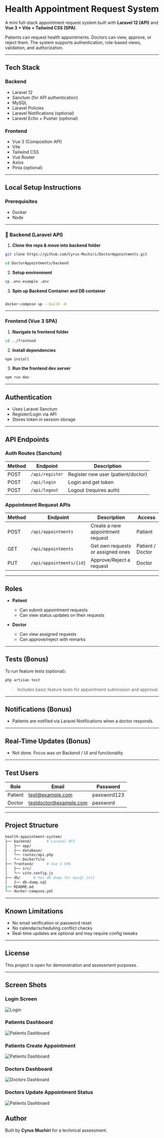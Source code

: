 # Health Appointment Request System

A mini full-stack appointment request system built with **Laravel 12 (API)** and **Vue 3 + Vite + Tailwind CSS (SPA)**.

Patients can request health appointments. Doctors can view, approve, or reject them. The system supports authentication, role-based views, validation, and authorization.

---

##  Tech Stack

### Backend
- Laravel 12
- Sanctum (for API authentication)
- MySQL
- Laravel Policies
- Laravel Notifications (optional)
- Laravel Echo + Pusher (optional)

### Frontend
- Vue 3 (Composition API)
- Vite
- Tailwind CSS
- Vue Router
- Axios
- Pinia (optional)

---

##  Local Setup Instructions

### Prerequisites
- Docker
- Node

---

### 🔧 Backend (Laravel API)

1. **Clone the repo & move into backend folder**
```bash
git clone https://github.com/Cyrus-Muchiri/DoctorAppointments.git

cd DoctorAppointments/backend
```


2. **Setup environment**
```bash
cp .env.example .env
```

3. **Spin up Backend Container and DB container**
```bash

docker-compose up --build -d
```


---

###  Frontend (Vue 3 SPA)

1. **Navigate to frontend folder**
```bash
cd ../frontend
```

2. **Install dependencies**
```bash
npm install
```

3. **Run the frontend dev server**
```bash
npm run dev
```

---

##  Authentication

- Uses Laravel Sanctum
- Register/Login via API
- Stores token in session storage

---

##  API Endpoints

### Auth Routes (Sanctum)
| Method | Endpoint | Description |
|--------|----------|-------------|
| POST   | `/api/register` | Register new user (patient/doctor) |
| POST   | `/api/login`    | Login and get token |
| POST   | `/api/logout`   | Logout (requires auth) |

### Appointment Request APIs

| Method | Endpoint | Description | Access |
|--------|----------|-------------|--------|
| POST   | `/api/appointments`       | Create a new appointment request | Patient |
| GET    | `/api/appointments`       | Get own requests or assigned ones | Patient / Doctor |
| PUT    | `/api/appointments/{id}`  | Approve/Reject a request | Doctor |

---

##  Roles

- **Patient**
  - Can submit appointment requests
  - Can view status updates on their requests

- **Doctor**
  - Can view assigned requests
  - Can approve/reject with remarks

---

##  Tests (Bonus)

To run feature tests (optional):

```bash
php artisan test
```

> Includes basic feature tests for appointment submission and approval.

---

##  Notifications (Bonus)

- Patients are notified via Laravel Notifications when a doctor responds.

---

## Real-Time Updates (Bonus)

- Not done. Focus was on Backend / UI and functionality

---

##  Test Users



| Role    | Email               | Password  |
|---------|---------------------|-----------|
| Patient | test@example.com    | password123  |
| Doctor  | testdoctor@example.com  | password  |



---

##  Project Structure

```bash
health-appointment-system/
├── backend/       # Laravel API
│   ├── app/
│   ├── database/
│   └── routes/api.php
│   └── Dockerfile
├── frontend/      # Vue 3 SPA
│   ├── src/
│   └── vite.config.js
├── db/      # has db dump for mysql init
│   ├── db-dump.sql
|── README.md
└── docker-compose.yml
```

---

## Known Limitations

- No email verification or password reset
- No calendar/scheduling conflict checks
- Real-time updates are optional and may require config tweaks

---

##  License

This project is open for demonstration and assessment purposes.

---

## Screen Shots

### Login Screen
![Login](screenshots/LoginScreen.png)


### Patients Dashboard
![Patients Dashboard](screenshots/PatientsDashboard.png)

### Patients Create Appointment
![Patients Dashboard](screenshots/PatientBookAppointment.png)

### Doctors Dashboard
![Doctors Dashboard](screenshots/DoctorsAppointments.png)

### Doctors Update Appointment Status
![Patients Dashboard](screenshots/DoctorUpdateAppointment.png)



## Author

Built by **Cyrus Muchiri** for a technical assessment.
